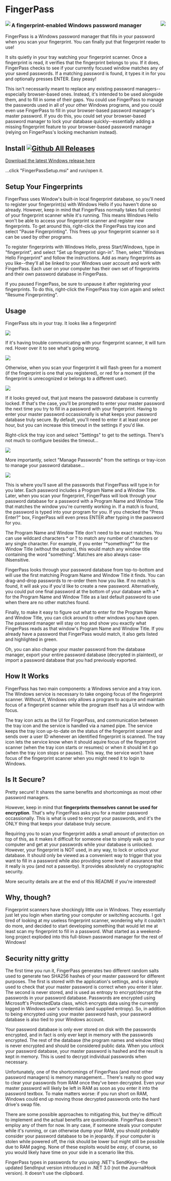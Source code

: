 # FingerPass

[<img src="https://raw.githubusercontent.com/gazugafan/fingerpass/master/docs/button.png" align="right">](https://github.com/gazugafan/fingerpass/releases/latest)

<img src="https://raw.githubusercontent.com/gazugafan/fingerpass/master/docs/about.png" align="left">

### A fingerprint-enabled Windows password manager

FingerPass is a Windows password manager that fills in your password when you scan your fingerprint. You can finally put that fingerprint reader to use!

It sits quietly in your tray watching your fingerprint scanner. Once a fingerprint is read, it verifies that the fingerprint belongs to you. If it does, FingerPass checks to see if your currently focused window matches any of your saved passwords. If a matching password is found, it types it in for you and optionally presses ENTER. Easy peasy!

This isn't necessarily meant to replace any existing password managers--especially browser-based ones. Instead, it's intended to be used alongside them, and to fill in some of their gaps. You could use FingerPass to manage the passwords used in all of your other Windows programs, and you could even use FingerPass to fill in your browser-based password manager's master password. If you do this, you could set your browser-based password manager to lock your database quickly--essentially adding a missing fingerprint feature to your browser-based password manager (relying on FingerPass's locking mechanism instead).

## Install [![Github All Releases](https://img.shields.io/github/downloads/gazugafan/fingerpass/total.svg)](https://github.com/gazugafan/fingerpass/releases/latest)

[Download the latest Windows release here](https://github.com/gazugafan/fingerpass/releases/latest)

...click "FingerPassSetup.msi" and run/open it.

## Setup Your Fingerprints

FingerPass uses Window's built-in local fingerprint database, so you'll need to register your fingerprint(s) with Windows Hello if you haven't done so already. However, keep in mind that FingerPass normally takes full control of your fingerprint scanner while it's running. This means Windows Hello won't be able to access your fingerprint scanner and register new fingerprints. To get around this, right-click the FingerPass tray icon and select "Pause Fingerprinting". This frees up your fingerprint scanner so it can be used by other programs.

To register fingerprints with Windows Hello, press Start/Windows, type in "fingerprint", and select "Set up fingerprint sign-in". Then, select "Windows Hello Fingerprint" and follow the instructions. Add as many fingerprints as you like--they'll all be linked to your Windows user account and work with FingerPass. Each user on your computer has their own set of fingerprints and their own password database in FingerPass.

If you paused FingerPass, be sure to unpause it after registering your fingerprints. To do this, right-click the FingerPass tray icon again and select "Resume Fingerprinting".

## Usage

FingerPass sits in your tray. It looks like a fingerprint!

<img src="https://raw.githubusercontent.com/gazugafan/fingerpass/master/docs/tray1.png">

If it's having trouble communicating with your fingerprint scanner, it will turn red. Hover over it to see what's going wrong.

<img src="https://raw.githubusercontent.com/gazugafan/fingerpass/master/docs/tray2.png">

Otherwise, when you scan your fingerprint it will flash green for a moment (if the fingerprint is one that you registered), or red for a moment (if the fingerprint is unrecognized or belongs to a different user).

<img src="https://raw.githubusercontent.com/gazugafan/fingerpass/master/docs/tray3.png">

If it looks greyed out, that just means the password database is currently locked. If that's the case, you'll be prompted to enter your master password the next time you try to fill in a password with your fingerprint. Having to enter your master password occassionally is what keeps your password database truly secure. By default, you'll need to enter it at least once per hour, but you can increase this timeout in the settings if you'd like.

Right-click the tray icon and select "Settings" to get to the settings. There's not much to configure besides the timeout...

<img src="https://raw.githubusercontent.com/gazugafan/fingerpass/master/docs/settings.png">

More importantly, select "Manage Passwords" from the settings or tray-icon to manage your password database...

<img src="https://raw.githubusercontent.com/gazugafan/fingerpass/master/docs/database.png">

This is where you'll save all the passwords that FingerPass will type in for you later. Each password includes a Program Name and a Window Title. Later, when you scan your fingerprint, FingerPass will look through your password database for a password with a Program Name and Window Title that matches the window you're currently working in. If a match is found, the password is typed into your program for you. If you checked the "Press Enter?" box, FingerPass will even press ENTER after typing in the password for you.

The Program Name and Window Title don't need to be exact matches. You can use wildcard characters * or ? to match any number of characters or any single character. For example, if you enter "\*something\*" for the Window Title (without the quotes), this would match any window title containing the word "something". Matches are also always case-INsensitive.

FingerPass looks through your password database from top-to-bottom and will use the first matching Program Name and Window Title it finds. You can drag-and-drop passwords to re-order them how you like. If no match is found, it will ask you if you'd like to create a new password. Alternatively, you could put one final password at the bottom of your database with a * for the Program Name and Window Title as a last default password to use when there are no other matches found.

Finally, to make it easy to figure out what to enter for the Program Name and Window Title, you can click around to other windows you have open. The password manager will stay on top and show you exactly what FingerPass reads as that window's Program Name and Window Title. If you already have a password that FingerPass would match, it also gets listed and highlighted in green.

Oh, you can also change your master password from the database manager, export your entire password database (decrypted in plaintext), or import a password database that you had previously exported.

## How It Works

FingerPass has two main components: a Windows service and a tray icon. The Windows service is necessary to take ongoing focus of the fingerprint scanner. Without it, Windows only allows a program to acquire and maintain focus of a fingerprint scanner while the program itself has a UI window with focus.

The tray icon acts as the UI for FingerPass, and communication between the tray icon and the service is handled via a named pipe. The service keeps the tray icon up-to-date on the status of the fingerprint scanner and sends over a user ID whenever an identified fingerprint is scanned. The tray icon lets the service know when it should aquire focus of the fingerprint scanner (when the tray icon starts or resumes) or when it should let it go (when the tray icon stops or pauses). This way, the service won't have focus of the fingerprint scanner when you might need it to login to Windows.

## Is It Secure?

Pretty secure! It shares the same benefits and shortcomings as most other password managers.

However, keep in mind that **fingerprints themselves cannot be used for encryption**. That's why FingerPass asks you for a master password occassionally. This is what is used to encrypt your passwords, and it's the ONLY thing that keeps your database truly secure.

Requiring you to scan your fingerprint adds a small amount of protection on top of this, as it makes it difficult for someone else to simply walk up to your computer and get at your passwords while your database is unlocked. However, your fingerprint is NOT used, in any way, to lock or unlock your database. It should only be viewed as a convenient way to trigger that you want to fill in a password while also providing some level of assurance that it really is you (and not a passerby). It provides absolutely no cryptographic security.

More security details are at the end of this README if you're interested!

## Why, though?

Fingerprint scanners have shockingly little use in Windows. They essentially just let you login when starting your computer or switching accounts. I got tired of looking at my useless fingerprint scanner, wondering why it couldn't do more, and decided to start developing something that would let me at least scan my fingerprint to fill in a password. What started as a weekend-long project exploded into this full-blown password manager for the rest of Windows!

## Security nitty gritty

The first time you run it, FingerPass generates two different random salts used to generate two SHA256 hashes of your master password for different purposes. The first is stored with the application's settings, and is simply used to check that your master password is correct when you enter it later. The second is never stored, and is used as entropy to encrypt/decrypt the passwords in your password database. Passwords are encrypted using Microsoft's ProtectedData class, which encrypts data using the currently logged in Windows user's credentials (and supplied entropy). So, in addition to being encrypted using your master password hash, your password database is also tied to your Windows account.

Your password database is only ever stored on disk with the passwords encrypted, and in fact is only ever kept in memory with the passwords encrypted. The rest of the database (the program names and window titles) is never encrypted and should be considered public data. When you unlock your password database, your master password is hashed and the result is kept in memory. This is used to decrypt individual passwords when necessary.

Unfortunately, one of the shortcomings of FingerPass (and most other password managers) is memory management... There's really no good way to clear your passwords from RAM once they've been decrypted. Even your master password will likely be left in RAM as soon as you enter it into the password textbox. To make matters worse: if you run short on RAM, Windows could end up moving those decrypted passwords onto the hard drive's swap file.

There are some possible approaches to mitigating this, but they're difficult to implement and the actual benefits are questionable. FingerPass doesn't employ any of them for now. In any case, if someone steals your computer while it's running, or can otherwise dump your RAM, you should probably consider your password database to be in jeopardy. If your computer is stolen while powered off, the risk should be lower but might still be possible due to RAM paging. None of these exploits would be *easy*, of course, so you would likely have time on your side in a scenario like this.

FingerPass types in passwords for you using .NET's SendKeys--the updated SendInput version introduced in .NET 3.0 (not the JournalHook version). It doesn't use the clipboard.